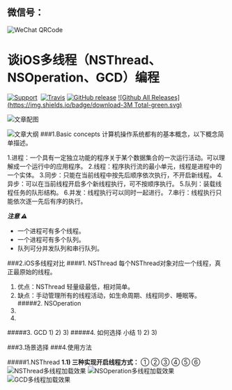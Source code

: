 ## 微信号：

![WeChat QRCode](https://github.com/Wspace5/SHMultiThreading/blob/master/Pictures/webwxgetmsgimg.jpeg?raw=true)
# 谈iOS多线程（NSThread、NSOperation、GCD）编程
[![Support](https://img.shields.io/badge/support-iOS%207%2B%20-blue.svg?style=flat)](https://www.apple.com/nl/ios)&nbsp;
[![Travis](https://img.shields.io/travis/rust-lang/rust.svg)]()
[![GitHub release](https://img.shields.io/github/release/qubyte/rubidium.svg)]()
[![Github All Releases](https://img.shields.io/badge/download-3M Total-green.svg)](https://github.com/Wspace5/iOSMultiThreading/archive/master.zip)

![文章配图](https://github.com/Wspace5/SHMultiThreading/blob/master/Pictures/html-programming.jpg?raw=true)

![文章大纲]()
###1.Basic concepts
计算机操作系统都有的基本概念，以下概念简单描述。

1.进程：一个具有一定独立功能的程序关于某个数据集合的一次运行活动。可以理解成一个运行中的应用程序。
2.线程：程序执行流的最小单元，线程是进程中的一个实体。
3.同步：只能在当前线程中按先后顺序依次执行，不开启新线程。
4.异步：可以在当前线程开启多个新线程执行，可不按顺序执行。
5.队列：装载线程任务的队形结构。
6.并发：线程执行可以同时一起进行。
7.串行：线程执行只能依次逐一先后有序的执行。

***注意 ⚠***
* 一个进程可有多个线程。
* 一个进程可有多个队列。
* 队列可分并发队列和串行队列。

###2.iOS多线程对比
####1. NSThread
每个NSThread对象对应一个线程，真正最原始的线程。
1)  优点：NSThread 轻量级最低，相对简单。
2)  缺点：手动管理所有的线程活动，如生命周期、线程同步、睡眠等。
#####2. NSOperation 
1)
2)
#####3. GCD 
1)
2)
3)
#####4. 如何选择 小结
1)
2)
3)

###3.场景选择
###4.使用方法

#####1.NSThread
**1.1) 三种实现开启线程方式：**
①
②
③
④
⑤
⑥
![NSThread多线程加载效果]()
![NSOperation多线程加载效果]()
![GCD多线程加载效果]()
